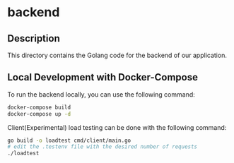 # backend

## Description

This directory contains the Golang code for the backend of our application.

## Local Development with Docker-Compose

To run the backend locally, you can use the following command:

```bash
docker-compose build
docker-compose up -d
```

Client(Experimental) load testing can be done with the following command:

```bash
go build -o loadtest cmd/client/main.go
# edit the .testenv file with the desired number of requests
./loadtest
```

